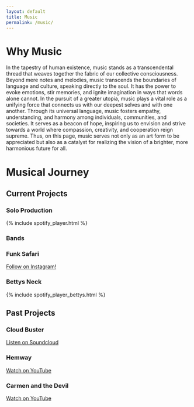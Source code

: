 ```yaml
---
layout: default
title: Music
permalink: /music/
---
```


# Why Music
In the tapestry of human existence, music stands as a transcendental thread that weaves together the fabric of our collective consciousness. Beyond mere notes and melodies, music transcends the boundaries of language and culture, speaking directly to the soul. It has the power to evoke emotions, stir memories, and ignite imagination in ways that words alone cannot. In the pursuit of a greater utopia, music plays a vital role as a unifying force that connects us with our deepest selves and with one another. Through its universal language, music fosters empathy, understanding, and harmony among individuals, communities, and societies. It serves as a beacon of hope, inspiring us to envision and strive towards a world where compassion, creativity, and cooperation reign supreme. Thus, on this page, music serves not only as an art form to be appreciated but also as a catalyst for realizing the vision of a brighter, more harmonious future for all.

# Musical Journey

## Current Projects

### Solo Production

{% include spotify_player.html %}

### Bands
### Funk Safari
[Follow on Instagram!]((https://www.instagram.com/funk_safari_band/))
### Bettys Neck
{% include spotify_player_bettys.html %}

## Past Projects

### Cloud Buster
[Listen on Soundcloud](https://soundcloud.com/cloudbusterma/sets/with-out-lines-demo)

### Hemway
[Watch on YouTube](https://www.youtube.com/watch?v=roRHf1kCeDM)

### Carmen and the Devil
[Watch on YouTube](https://www.youtube.com/watch?v=fGrxbLaZjnE)
